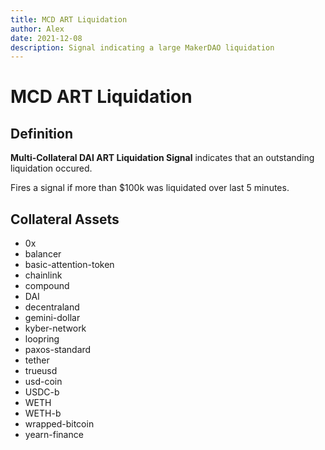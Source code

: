 ```yaml
---
title: MCD ART Liquidation
author: Alex
date: 2021-12-08
description: Signal indicating a large MakerDAO liquidation
---
```

# MCD ART Liquidation

## Definition

**Multi-Collateral DAI ART Liquidation Signal** indicates that an outstanding liquidation occured.

Fires a signal if more than $100k was liquidated over last 5 minutes.

## Collateral Assets

* 0x
* balancer
* basic-attention-token
* chainlink
* compound
* DAI
* decentraland
* gemini-dollar
* kyber-network
* loopring
* paxos-standard
* tether
* trueusd
* usd-coin
* USDC-b
* WETH
* WETH-b
* wrapped-bitcoin
* yearn-finance